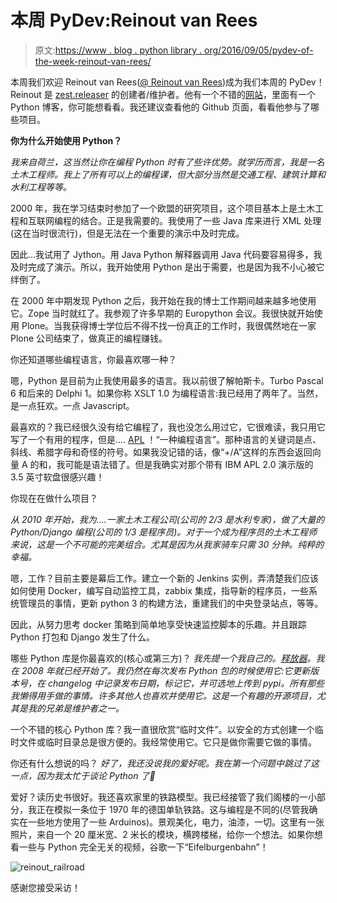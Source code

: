 # 本周 PyDev:Reinout van Rees

> 原文:[https://www . blog . python library . org/2016/09/05/pydev-of-the-week-reinout-van-rees/](https://www.blog.pythonlibrary.org/2016/09/05/pydev-of-the-week-reinout-van-rees/)

本周我们欢迎 Reinout van Rees([@ Reinout van Rees](https://twitter.com/reinoutvanrees))成为我们本周的 PyDev！Reinout 是 [zest.releaser](http://zestreleaser.readthedocs.io/en/latest/) 的创建者/维护者。他有一个不错的[网站](http://reinout.vanrees.org/)，里面有一个 Python 博客，你可能想看看。我还建议查看他的 Github 页面，看看他参与了哪些项目。

**你为什么开始使用 Python？**

*我来自荷兰，这当然让你在编程 Python 时有了些许优势。就学历而言，我是一名土木工程师。我上了所有可以上的编程课，但大部分当然是交通工程、建筑计算和水利工程等等。*

2000 年，我在学习结束时参加了一个欧盟的研究项目，这个项目基本上是土木工程和互联网编程的结合。正是我需要的。我使用了一些 Java 库来进行 XML 处理(这在当时很流行)，但是无法在一个重要的演示中及时完成。

因此...我试用了 Jython。用 Java Python 解释器调用 Java 代码要容易得多，我及时完成了演示。所以，我开始使用 Python 是出于需要，也是因为我不小心被它绊倒了。

在 2000 年中期发现 Python 之后，我开始在我的博士工作期间越来越多地使用它。Zope 当时就红了。我参观了许多早期的 Europython 会议。我很快就开始使用 Plone。当我获得博士学位后不得不找一份真正的工作时，我很偶然地在一家 Plone 公司结束了，做真正的编程赚钱。

你还知道哪些编程语言，你最喜欢哪一种？

嗯，Python 是目前为止我使用最多的语言。我以前很了解帕斯卡。Turbo Pascal 6 和后来的 Delphi 1。如果你称 XSLT 1.0 为编程语言:我已经用了两年了。当然，是一点狂欢。一点 Javascript。

最喜欢的？我已经很久没有给它编程了，我也没怎么用过它，它很难读，我只用它写了一个有用的程序，但是.... [APL](https://en.wikipedia.org/wiki/APL_(programming_language)) ！“一种编程语言”。那种语言的关键词是点、斜线、希腊字母和奇怪的符号。如果我没记错的话，像“+/A”这样的东西会返回向量 A 的和，我可能是语法错了。但是我确实对那个带有 IBM APL 2.0 演示版的 3.5 英寸软盘很感兴趣！

你现在在做什么项目？

*从 2010 年开始，我为....一家土木工程公司(公司的 2/3 是水利专家)，做了大量的 Python/Django 编程(公司的 1/3 是程序员)。对于一个成为程序员的土木工程师来说，这是一个不可能的完美组合。尤其是因为从我家骑车只需 30 分钟。纯粹的幸福。*

嗯，工作？目前主要是幕后工作。建立一个新的 Jenkins 实例，弄清楚我们应该如何使用 Docker，编写自动监控工具，zabbix 集成，指导新的程序员，一些系统管理员的事情，更新 python 3 的构建方法，重建我们的中央登录站点，等等。

因此，从努力思考 docker 策略到简单地享受快速监控脚本的乐趣。并且跟踪 Python 打包和 Django 发生了什么。

哪些 Python 库是你最喜欢的(核心或第三方)？
 *我先提一个我自己的。[释放器](http://zestreleaser.readthedocs.io/en/latest/)。我在 2008 年就已经开始了。我仍然在每次发布 Python 包的时候使用它:它更新版本号，在 changelog 中记录发布日期，标记它，并可选地上传到 pypi。所有那些我懒得用手做的事情。许多其他人也喜欢并使用它。这是一个有趣的开源项目，尤其是我的兄弟是维护者之一。*

一个不错的核心 Python 库？我一直很欣赏“临时文件”。以安全的方式创建一个临时文件或临时目录总是很方便的。我经常使用它。它只是做你需要它做的事情。

你还有什么想说的吗？
 *好了，我还没说我的爱好呢。我在第一个问题中跳过了这一点，因为我太忙于谈论 Python 了🙂*

爱好？读历史书很好。我还喜欢家里的铁路模型。我已经接管了我们阁楼的一小部分，我正在模拟一条位于 1970 年的德国单轨铁路。这与编程是不同的(尽管我确实在一些地方使用了一些 Arduinos)。景观美化，电力，油漆，一切。这里有一张照片，来自一个 20 厘米宽、2 米长的模块，横跨楼梯，给你一个想法。如果你想看一些与 Python 完全无关的视频，谷歌一下“Eifelburgenbahn”！

![reinout_railroad](../Images/f71e58668f418ebd80c2da6d44b0e5c7.png)

感谢您接受采访！